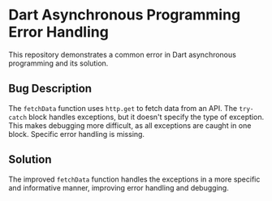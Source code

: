 # Dart Asynchronous Programming Error Handling

This repository demonstrates a common error in Dart asynchronous programming and its solution.

## Bug Description
The `fetchData` function uses `http.get` to fetch data from an API. The `try-catch` block handles exceptions, but it doesn't specify the type of exception. This makes debugging more difficult, as all exceptions are caught in one block.  Specific error handling is missing.

## Solution
The improved `fetchData` function handles the exceptions in a more specific and informative manner, improving error handling and debugging.